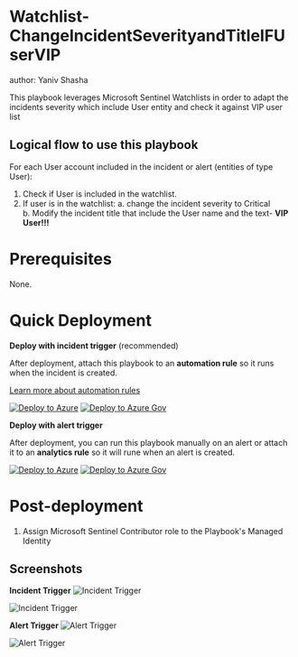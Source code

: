 # Watchlist-ChangeIncidentSeverityandTitleIFUserVIP

author: Yaniv Shasha


This playbook leverages Microsoft Sentinel Watchlists in order to adapt the incidents severity which include User entity and check it against VIP user list


## Logical flow to use this playbook
For each User account included in the incident or alert (entities of type User):
1. Check if User is included in the watchlist.
2. If user is in the watchlist:
a. change the incident severity to Critical  
b. Modify the incident title that include the User name and the text- **VIP User!!!**


# Prerequisites

None.

# Quick Deployment
**Deploy with incident trigger** (recommended)

After deployment, attach this playbook to an **automation rule** so it runs when the incident is created.

[Learn more about automation rules](https://docs.microsoft.com/azure/sentinel/automate-incident-handling-with-automation-rules#creating-and-managing-automation-rules)

[![Deploy to Azure](https://aka.ms/deploytoazurebutton)](https://portal.azure.com/#create/Microsoft.Template/uri/https%3A%2F%2Fraw.githubusercontent.com%2FAzure%2FAzure-Sentinel%2Fmaster%2FSolutions%2FWatchlists%20Utilities%2FPlaybooks%2FWatchlist-ChangeIncidentSeverityandTitleIFUserVIP%2Fuser-vip-incident-trigger%2Fazuredeploy.json) [![Deploy to Azure Gov](https://aka.ms/deploytoazuregovbutton)](https://portal.azure.us/#create/Microsoft.Template/uri/https%3A%2F%2Fraw.githubusercontent.com%2FAzure%2FAzure-Sentinel%2Fmaster%2FSolutions%2FWatchlists%20Utilities%2FPlaybooks%2FWatchlist-ChangeIncidentSeverityandTitleIFUserVIP%2Fuser-vip-incident-trigger%2Fazuredeploy.json)

**Deploy with alert trigger**

After deployment, you can run this playbook manually on an alert or attach it to an **analytics rule** so it will rune when an alert is created.

[![Deploy to Azure](https://aka.ms/deploytoazurebutton)](https://portal.azure.com/#create/Microsoft.Template/uri/https%3A%2F%2Fraw.githubusercontent.com%2FAzure%2FAzure-Sentinel%2Fmaster%2FSolutions%2FWatchlists%20Utilities%2FPlaybooks%2FWatchlist-ChangeIncidentSeverityandTitleIFUserVIP%2Fuser-vip-alert-trigger%2Fazuredeploy.json) [![Deploy to Azure Gov](https://aka.ms/deploytoazuregovbutton)](https://portal.azure.us/#create/Microsoft.Template/uri/https%3A%2F%2Fraw.githubusercontent.com%2FAzure%2FAzure-Sentinel%2Fmaster%2FSolutions%2FWatchlists%20Utilities%2FPlaybooks%2FWatchlist-ChangeIncidentSeverityandTitleIFUserVIP%2Fuser-vip-alert-trigger%2Fazuredeploy.json)

# Post-deployment
1. Assign Microsoft Sentinel Contributor role to the Playbook's Managed Identity

## Screenshots
**Incident Trigger**
![Incident Trigger](https://raw.githubusercontent.com/Azure/Azure-Sentinel/master/Solutions/Watchlists%20Utilities/Playbooks/Watchlist-ChangeIncidentSeverityandTitleIFUserVIP/user-vip-incident-trigger/images/incidentTrigger-light.png)

![Incident Trigger](https://raw.githubusercontent.com/Azure/Azure-Sentinel/master/Solutions/Watchlists%20Utilities/Playbooks/Watchlist-ChangeIncidentSeverityandTitleIFUserVIP/user-vip-incident-trigger/images/incidentTrigger-dark.png)

**Alert Trigger**
![Alert Trigger](https://raw.githubusercontent.com/Azure/Azure-Sentinel/master/Solutions/Watchlists%20Utilities/Playbooks/Watchlist-ChangeIncidentSeverityandTitleIFUserVIP/alert-trigger/images/user-vip-alertTrigger-light.png)

![Alert Trigger](https://raw.githubusercontent.com/Azure/Azure-Sentinel/master/Solutions/Watchlists%20Utilities/Playbooks/Watchlist-ChangeIncidentSeverityandTitleIFUserVIP/alert-trigger/images/user-vip-alertTrigger-dark.png)